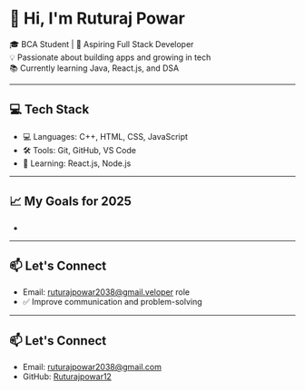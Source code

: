 
# 👋 Hi, I'm Ruturaj Powar

🎓 BCA Student | 🚀 Aspiring Full Stack Developer  
💡 Passionate about building apps and growing in tech  
📚 Currently learning Java, React.js, and DSA

---

## 💻 Tech Stack

- 💻 Languages: C++, HTML, CSS, JavaScript  
- 🛠️ Tools: Git, GitHub, VS Code  
- 🔭 Learning: React.js, Node.js

---

## 📈 My Goals for 2025

-

---

## 📫 Let's Connect

- Email: ruturajpowar2038@gmail.veloper role  
- ✅ Improve communication and problem-solving

---

## 📫 Let's Connect

- Email: ruturajpowar2038@gmail.com  
- GitHub: [Ruturajpowar12](https://github.com/Ruturajpowar12)

